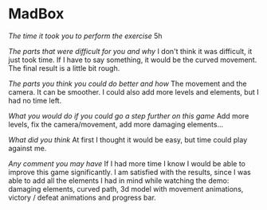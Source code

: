 # MadBox

*The time it took you to perform the exercise*
5h

*The parts that were difficult for you and why*
I don't think it was difficult, it just took time. 
If I have to say something, it would be the curved movement. The final result is a little bit rough. 

*The parts you think you could do better and how*
The movement and the camera. It can be smoother. I could also add more levels and elements, but I had no time left.


*What you would do if you could go a step further on this game*
Add more levels, fix the camera/movement, add more damaging elements...

*What did you think*
At first I thought it would be easy, but time could play against me. 

*Any comment you may have*
If I had more time I know I would be able to improve this game significantly.
I am satisfied with the results, since I was able to add all the elements I had in mind while watching the demo: damaging elements, curved path, 3d model with movement animations, victory / defeat animations and progress bar.
